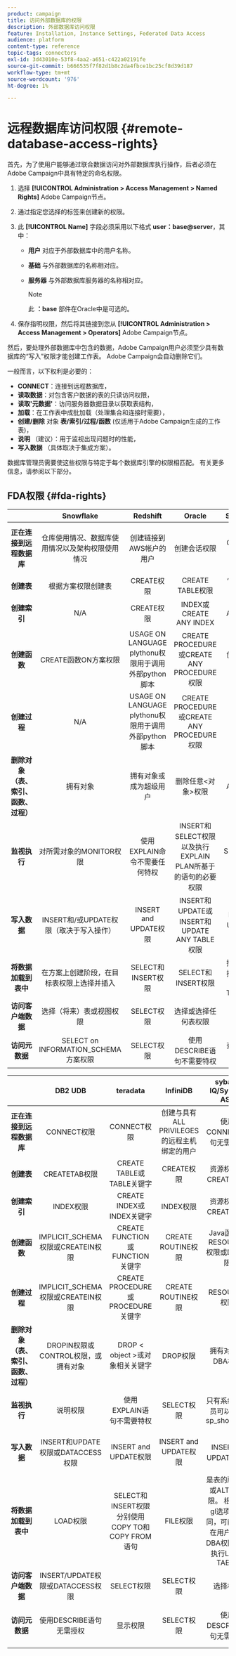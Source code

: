 ```yaml
---
product: campaign
title: 访问外部数据库的权限
description: 外部数据库访问权限
feature: Installation, Instance Settings, Federated Data Access
audience: platform
content-type: reference
topic-tags: connectors
exl-id: 3d43010e-53f8-4aa2-a651-c422a02191fe
source-git-commit: b666535f7f82d1b8c2da4fbce1bc25cf8d39d187
workflow-type: tm+mt
source-wordcount: '976'
ht-degree: 1%

---
```


# 远程数据库访问权限 {#remote-database-access-rights}



首先，为了使用户能够通过联合数据访问对外部数据库执行操作，后者必须在Adobe Campaign中具有特定的命名权限。

1. 选择 **[!UICONTROL Administration > Access Management > Named Rights]** Adobe Campaign节点。
1. 通过指定您选择的标签来创建新的权限。
1. 此 **[!UICONTROL Name]** 字段必须采用以下格式 **user：base@server**，其中：

   * **用户** 对应于外部数据库中的用户名称。
   * **基础** 与外部数据库的名称相对应。
   * **服务器** 与外部数据库服务器的名称相对应。

     >[!NOTE]
     >
     >此 **：base** 部件在Oracle中是可选的。

1. 保存指明权限，然后将其链接到您从 **[!UICONTROL Administration > Access Management > Operators]** Adobe Campaign节点。

然后，要处理外部数据库中包含的数据，Adobe Campaign用户必须至少具有数据库的“写入”权限才能创建工作表。 Adobe Campaign会自动删除它们。

一般而言，以下权利是必要的：

* **CONNECT**：连接到远程数据库，
* **读取数据**：对包含客户数据的表的只读访问权限，
* **读取&#39;元数据&#39;**：访问服务器数据目录以获取表结构，
* **加载**：在工作表中成批加载（处理集合和连接时需要），
* **创建/删除** 对象 **表/索引/过程/函数** (仅适用于Adobe Campaign生成的工作表)，
* **说明** （建议）：用于监视出现问题时的性能，
* **写入数据** （具体取决于集成方案）。

数据库管理员需要使这些权限与特定于每个数据库引擎的权限相匹配。 有关更多信息，请参阅以下部分。

## FDA权限 {#fda-rights}

|   | Snowflake | Redshift | Oracle | SQLServer | PostgreSQL | MySQL |
|:-:|:-:|:-:|:-:|:-:|:-:|:-:|
| **正在连接到远程数据库** | 仓库使用情况、数据库使用情况以及架构权限使用情况 | 创建链接到AWS帐户的用户 | 创建会话权限 | CONNECT权限 | CONNECT权限 | 创建与具有ALL PRIVILEGES的远程主机绑定的用户 |
| **创建表** | 根据方案权限创建表 | CREATE权限 | CREATE TABLE权限 | “创建表”权限 | CREATE权限 | CREATE权限 |
| **创建索引** | N/A | CREATE权限 | INDEX或CREATE ANY INDEX | ALTER权限 | CREATE权限 | INDEX权限 |
| **创建函数** | CREATE函数ON方案权限 | USAGE ON LANGUAGE plythonu权限用于调用外部python脚本 | CREATE PROCEDURE或CREATE ANY PROCEDURE权限 | 创建函数权限 | USAGE权限 | CREATE ROUTINE权限 |
| **创建过程** | N/A | USAGE ON LANGUAGE plythonu权限用于调用外部python脚本 | CREATE PROCEDURE或CREATE ANY PROCEDURE权限 | “创建过程”权限 | USAGE权限（过程是函数） | CREATE ROUTINE权限 |
| **删除对象（表、索引、函数、过程）** | 拥有对象 | 拥有对象或成为超级用户 | 删除任意&lt;对象>权限 | ALTER权限 | 表：拥有表索引：拥有索引函数：拥有函数 | DROP权限 |
| **监视执行** | 对所需对象的MONITOR权限 | 使用EXPLAIN命令不需要任何特权 | INSERT和SELECT权限以及执行EXPLAIN PLAN所基于的语句的必要权限 | SHOWPLAN权限 | 使用EXPLAIN语句不需要特权 | SELECT权限 |
| **写入数据** | INSERT和/或UPDATE权限（取决于写入操作） | INSERT and UPDATE权限 | INSERT和UPDATE或INSERT和UPDATE ANY TABLE权限 | INSERT和UPDATE权限 | INSERT and UPDATE权限 | INSERT and UPDATE权限 |
| **将数据加载到表中** | 在方案上创建阶段，在目标表权限上选择并插入 | SELECT和INSERT权限 | SELECT和INSERT权限 | 插入、管理批量操作和ALTER TABLE权限 | SELECT和INSERT权限 | FILE权限 |
| **访问客户端数据** | 选择（将来）表或视图权限 | SELECT权限 | 选择或选择任何表权限 | 选择权限 | SELECT权限 | SELECT权限 |
| **访问元数据** | SELECT on INFORMATION_SCHEMA方案权限 | SELECT权限 | 使用DESCRIBE语句不需要特权 | 查看定义权限 | 使用“\d table”命令不需要权限 | SELECT权限 |

|   | DB2 UDB | teradata | InfiniDB | sybase IQ/Sybase ASE | Netezza | AsterData |
|:-:|:-:|:-:|:-:|:-:|:-:|:-:|
| **正在连接到远程数据库** | CONNECT权限 | CONNECT权限 | 创建与具有ALL PRIVILEGES的远程主机绑定的用户 | 使用CONNECT语句无需权限 | 无需权限 | CONNECT权限 |
| **创建表** | CREATETAB权限 | CREATE TABLE或TABLE关键字 | CREATE权限 | 资源权限和CREATE权限 | TABLE权限 | CREATE权限 |
| **创建索引** | INDEX权限 | CREATE INDEX或INDEX关键字 | INDEX权限 | 资源权限和CREATE权限 | INDEX权限 | CREATE权限 |
| **创建函数** | IMPLICIT_SCHEMA权限或CREATEIN权限 | CREATE FUNCTION或FUNCTION关键字 | CREATE ROUTINE权限 | Java函数的RESOURCE权限或DBA权限 | FUNCTION权限 | CREATE函数权限 |
| **创建过程** | IMPLICIT_SCHEMA权限或CREATEIN权限 | CREATE PROCEDURE或PROCEDURE关键字 | CREATE ROUTINE权限 | RESOURCE权限 | PROCEDURE权限 | CREATE函数权限 |
| **删除对象（表、索引、函数、过程）** | DROPIN权限或CONTROL权限，或拥有对象 | DROP &lt; object >或对象相关关键字 | DROP权限 | 拥有对象或DBA权限 | DROP权限 | 拥有对象 |
| **监视执行** | 说明权限 | 使用EXPLAIN语句不需要特权 | SELECT权限 | 只有系统管理员可以执行sp_showplan | 使用EXPLAIN语句不需要特权 | 使用EXPLAIN语句不需要特权 |
| **写入数据** | INSERT和UPDATE权限或DATACCESS权限 | INSERT and UPDATE权限 | INSERT and UPDATE权限 | INSERT和UPDATE权限 | INSERT and UPDATE权限 | INSERT and UPDATE权限 |
| **将数据加载到表中** | LOAD权限 | SELECT和INSERT权限分别使用COPY TO和COPY FROM语句 | FILE权限 | 是表的所有者或ALTER权限。 根据 — gl选项的不同，可能只有在用户具有DBA权限时才执行LOAD TABLE | SELECT和INSERT权限 | SELECT和INSERT权限 |
| **访问客户端数据** | INSERT/UPDATE权限或DATACCESS权限 | SELECT权限 | SELECT权限 | 选择权限 | SELECT权限 | SELECT权限 |
| **访问元数据** | 使用DESCRIBE语句无需授权 | 显示权限 | SELECT权限 | 使用DESCRIBE语句无需权限 | 使用“\d table”命令不需要权限 | 使用SHOW命令不需要任何特权 |
